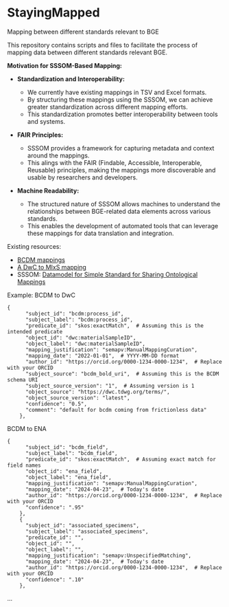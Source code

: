 # StayingMapped
Mapping between different standards relevant to BGE

This repository contains scripts and files to facilitate the process of mapping data between different standards relevant BGE. 


**Motivation for SSSOM-Based Mapping:**

- **Standardization and Interoperability:** 
    * We currently have existing mappings in TSV and Excel formats. 
    * By structuring these mappings using the SSSOM, we can achieve greater standardization across different mapping efforts.
    * This standardization promotes better interoperability between tools and systems. 

- **FAIR Principles:** 
    * SSSOM provides a framework for capturing metadata and context around the mappings. 
    * This alings with the FAIR (Findable, Accessible, Interoperable, Reusable) principles, making the mappings more discoverable and usable by researchers and developers. 

- **Machine Readability:** 
    * The structured nature of SSSOM allows machines to understand the relationships between BGE-related data elements across various standards. 
    * This enables the development of automated tools that can leverage these mappings for data translation and integration.




Existing resources: 

- [BCDM mappings](https://github.com/DNAdiversity/BCDM/tree/main)
- [A DwC to MIxS mapping](https://github.com/tdwg/gbwg/tree/main/dwc-mixs/mapping)
- SSSOM: [Datamodel for Simple Standard for Sharing Ontological Mappings](https://mapping-commons.github.io/sssom/)


Example: 
BCDM to DwC 

```
{
      "subject_id": "bcdm:process_id",
      "subject_label": "bcdm:process_id",
      "predicate_id": "skos:exactMatch",  # Assuming this is the intended predicate
      "object_id": "dwc:materialSampleID",
      "object_label": "dwc:materialSampleID",
      "mapping_justification": "semapv:ManualMappingCuration",
      "mapping_date": "2022-01-01",  # YYYY-MM-DD format
      "author_id": "https://orcid.org/0000-1234-0000-1234",  # Replace with your ORCID
      "subject_source": "bcdm_bold_uri",  # Assuming this is the BCDM schema URI
      "subject_source_version": "1",  # Assuming version is 1
      "object_source": "https://dwc.tdwg.org/terms/",
      "object_source_version": "latest",
      "confidence": "0.5",
      "comment": "default for bcdm coming from frictionless data"
    },
```
BCDM to ENA 


```
{
      "subject_id": "bcdm_field",
      "subject_label": "bcdm_field",
      "predicate_id": "skos:exactMatch",  # Assuming exact match for field names
      "object_id": "ena_field",
      "object_label": "ena_field",
      "mapping_justification": "semapv:ManualMappingCuration",
      "mapping_date": "2024-04-23",  # Today's date
      "author_id": "https://orcid.org/0000-1234-0000-1234",  # Replace with your ORCID
      "confidence": ".95"
    },
    {
      "subject_id": "associated_specimens",
      "subject_label": "associated_specimens",
      "predicate_id": "",  
      "object_id": "",
      "object_label": "",
      "mapping_justification": "semapv:UnspecifiedMatching",
      "mapping_date": "2024-04-23",  # Today's date
      "author_id": "https://orcid.org/0000-1234-0000-1234",  # Replace with your ORCID
      "confidence": ".10"
    },

```

...


